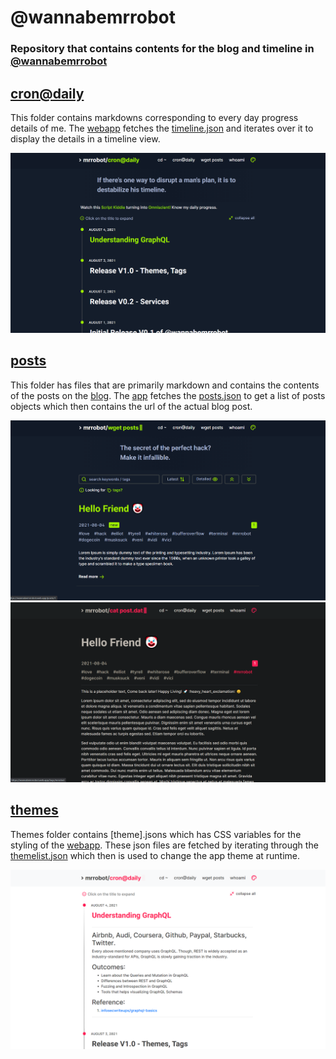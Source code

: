# @wannabemrrobot

### Repository that contains contents for the blog and timeline in [@wannabemrrobot](www.wannabemrrobot.web.app)

## [cron@daily](./cron@daily/)
This folder contains markdowns corresponding to every day progress details of me. The [webapp](www.wannabemrrobot.web.app/crondaily) fetches the [timeline.json](./timeline.json) and iterates over it to display the details in a timeline view.

![cron@daily page](./preview/crondaily.png)

## [posts](./posts/)
This folder has files that are primarily markdown and contains the contents of the posts on the [blog](www.wannabemrrobot.web.app/posts). The [app](www.wannabemrrobot.web.app/posts) fetches the [posts.json](./posts.json) to get a list of posts objects which then contains the url of the actual blog post.

![posts page](./preview/posts.png)
![post](./preview/postpage.png)


## [themes](./themes/)
Themes folder contains [theme].jsons which has CSS variables for the styling of the [webapp](www.wannabemrrobot.web.app). These json files are fetched by iterating through the [themelist.json](./themelist.json) which then is used to change the app theme at runtime.

![theme example](./preview/crondaily-expanded.png)
